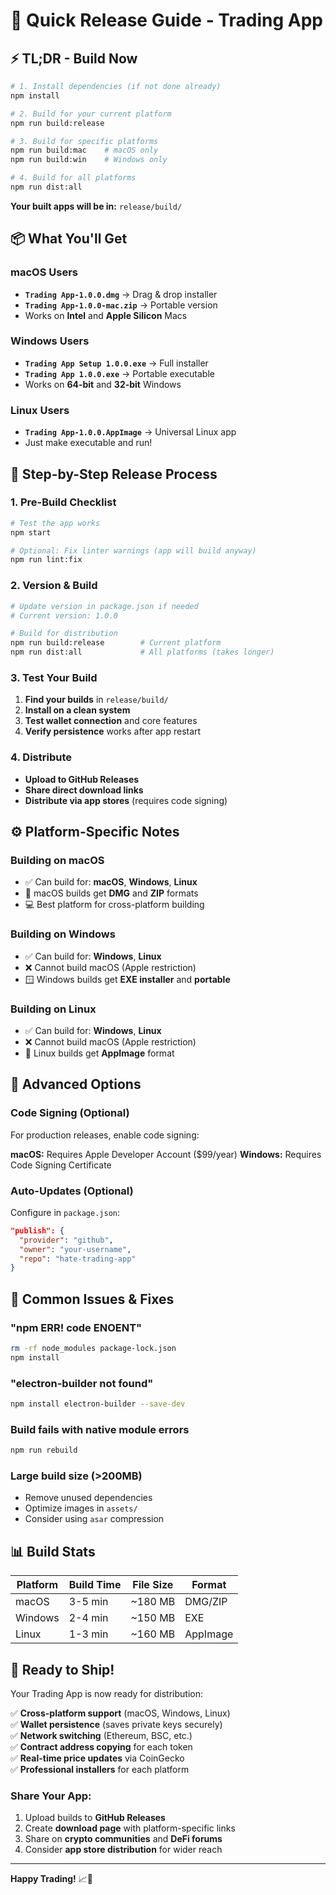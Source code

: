 # 🚀 Quick Release Guide - Trading App

## ⚡ TL;DR - Build Now

```bash
# 1. Install dependencies (if not done already)
npm install

# 2. Build for your current platform
npm run build:release

# 3. Build for specific platforms
npm run build:mac    # macOS only
npm run build:win    # Windows only

# 4. Build for all platforms
npm run dist:all
```

**Your built apps will be in:** `release/build/`

## 📦 What You'll Get

### macOS Users

- **`Trading App-1.0.0.dmg`** → Drag & drop installer
- **`Trading App-1.0.0-mac.zip`** → Portable version
- Works on **Intel** and **Apple Silicon** Macs

### Windows Users

- **`Trading App Setup 1.0.0.exe`** → Full installer
- **`Trading App 1.0.0.exe`** → Portable executable
- Works on **64-bit** and **32-bit** Windows

### Linux Users

- **`Trading App-1.0.0.AppImage`** → Universal Linux app
- Just make executable and run!

## 🎯 Step-by-Step Release Process

### 1. Pre-Build Checklist

```bash
# Test the app works
npm start

# Optional: Fix linter warnings (app will build anyway)
npm run lint:fix
```

### 2. Version & Build

```bash
# Update version in package.json if needed
# Current version: 1.0.0

# Build for distribution
npm run build:release        # Current platform
npm run dist:all             # All platforms (takes longer)
```

### 3. Test Your Build

1. **Find your builds** in `release/build/`
2. **Install on a clean system**
3. **Test wallet connection** and core features
4. **Verify persistence** works after app restart

### 4. Distribute

- **Upload to GitHub Releases**
- **Share direct download links**
- **Distribute via app stores** (requires code signing)

## ⚙️ Platform-Specific Notes

### Building on macOS

- ✅ Can build for: **macOS**, **Windows**, **Linux**
- 🍎 macOS builds get **DMG** and **ZIP** formats
- 💻 Best platform for cross-platform building

### Building on Windows

- ✅ Can build for: **Windows**, **Linux**
- ❌ Cannot build macOS (Apple restriction)
- 🪟 Windows builds get **EXE installer** and **portable**

### Building on Linux

- ✅ Can build for: **Windows**, **Linux**
- ❌ Cannot build macOS (Apple restriction)
- 🐧 Linux builds get **AppImage** format

## 🔧 Advanced Options

### Code Signing (Optional)

For production releases, enable code signing:

**macOS:** Requires Apple Developer Account ($99/year)
**Windows:** Requires Code Signing Certificate

### Auto-Updates (Optional)

Configure in `package.json`:

```json
"publish": {
  "provider": "github",
  "owner": "your-username",
  "repo": "hate-trading-app"
}
```

## 🐛 Common Issues & Fixes

### "npm ERR! code ENOENT"

```bash
rm -rf node_modules package-lock.json
npm install
```

### "electron-builder not found"

```bash
npm install electron-builder --save-dev
```

### Build fails with native module errors

```bash
npm run rebuild
```

### Large build size (>200MB)

- Remove unused dependencies
- Optimize images in `assets/`
- Consider using `asar` compression

## 📊 Build Stats

| Platform | Build Time | File Size | Format   |
| -------- | ---------- | --------- | -------- |
| macOS    | 3-5 min    | ~180 MB   | DMG/ZIP  |
| Windows  | 2-4 min    | ~150 MB   | EXE      |
| Linux    | 1-3 min    | ~160 MB   | AppImage |

## 🎉 Ready to Ship!

Your Trading App is now ready for distribution:

✅ **Cross-platform support** (macOS, Windows, Linux)  
✅ **Wallet persistence** (saves private keys securely)  
✅ **Network switching** (Ethereum, BSC, etc.)  
✅ **Contract address copying** for each token  
✅ **Real-time price updates** via CoinGecko  
✅ **Professional installers** for each platform

### Share Your App:

1. Upload builds to **GitHub Releases**
2. Create **download page** with platform-specific links
3. Share on **crypto communities** and **DeFi forums**
4. Consider **app store distribution** for wider reach

---

**Happy Trading!** 📈🚀
